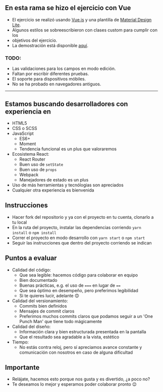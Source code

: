 ## En esta rama se hizo el ejercicio con Vue
  - El ejercicio se realizó usando [Vue.js](https://vuejs.org/) y una plantilla de [Material Design Lite](https://getmdl.io/).
  - Algunos estilos se sobreescribieron con clases custom para cumplir con los
  - objetivos del ejercicio.
  - La demostración está disponible [aquí](http://resuelve.proyectowaraira.com).

### TODO:
  - Las validaciones para los campos en modo edición.
  - Faltan por escribir diferentes pruebas.
  - El soporte para dispositivos móbiles.
  - No se ha probado en navegadores antiguos.

--------

## Estamos buscando desarrolladores con experiencia en
  - HTML5
  - CSS o SCSS
  - JavaScript
    - ES6+
    - Moment
    - Tendencia funcional es un plus que valoraremos
  - Ecosistema React:
    - React Router
    - Buen uso de `setState`
    - Buen uso de `props`
    - Webpack
    - Manejadores de estado es un plus
  - Uso de más herramientas y tecnólogias son apreciados
  - Cualquier otra experiencia es bienvenida

## Instrucciones

  - Hacer fork del repositorio y ya con el proyecto en tu cuenta, clonarlo a tu local
  - En la ruta del proyecto, instalar las dependencias corriendo `yarn install` o `npm install`
  - Correr el proyecto en modo desarrollo con `yarn start` o `npm start`
  - Seguir las instrucciones que dentro del proyecto corriendo se indican

## Puntos a evaluar
  - Calidad del código:
    - Que sea legible: hacemos código para colaborar en equipo
    - Bien documentado
    - Buenas prácticas, e.g. el uso de `===` en lugar de `==`
    - Que sea óptimo en desempeño, pero preferimos legibilidad
    - Si te quieres lucir, adelante 😊
  - Calidad del versionamiento:
    - Commits bien definidos
    - Mensajes de commit claros
    - Preferimos muchos commits claros que podamos seguir a un 'One Punch Man' que tiene todo mágicamente
  - Calidad del diseño:
    - Información clara y bien estructurada presentada en la pantalla
    - Que el resultado sea agradable a la vista, estético
  - Tiempo:
    - No estás contra reloj, pero sí apreciamos avance constante y comunicación con nosotros en caso de alguna dificultad

## Importante
  - Relájate, hacemos esto porque nos gusta y es divertido, ¿a poco no?
  - Te deseamos lo mejor y esperamos poder colaborar pronto 😉
